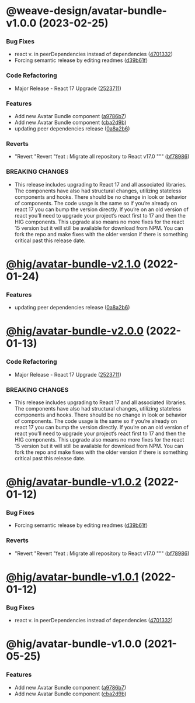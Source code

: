 # @weave-design/avatar-bundle-v1.0.0 (2023-02-25)


### Bug Fixes

*  react v. in peerDependencies instead of dependencies ([4701332](https://github.com/Autodesk/hig/commit/4701332))
* Forcing semantic release by editing readmes ([d39b61f](https://github.com/Autodesk/hig/commit/d39b61f))


### Code Refactoring

* Major Release - React 17 Upgrade ([2523711](https://github.com/Autodesk/hig/commit/2523711))


### Features

* Add new Avatar Bundle component ([a9786b7](https://github.com/Autodesk/hig/commit/a9786b7))
* Add new Avatar Bundle component ([cba2d9b](https://github.com/Autodesk/hig/commit/cba2d9b))
* updating peer dependencies release ([0a8a2b6](https://github.com/Autodesk/hig/commit/0a8a2b6))


### Reverts

* "Revert "Revert "feat : Migrate all repository to React v17.0 """ ([bf78986](https://github.com/Autodesk/hig/commit/bf78986))


### BREAKING CHANGES

* This release includes upgrading to React 17 and all associated libraries. The components have also had structural changes, utilizing stateless components and hooks. There should be no change in look or behavior of components. The code usage is the same so if you’re already on react 17 you can bump the version directly. If you’re on an old version of react you’ll need to upgrade your project’s react first to 17 and then the HIG components. This upgrade also means no more fixes for the react 15 version but it will still be available for download from NPM. You can fork the repo and make fixes with the older version if there is something critical past this release date.

# [@hig/avatar-bundle-v2.1.0](https://github.com/Autodesk/hig/compare/@hig/avatar-bundle@2.0.0...@hig/avatar-bundle@2.1.0) (2022-01-24)


### Features

* updating peer dependencies release ([0a8a2b6](https://github.com/Autodesk/hig/commit/0a8a2b6))

# [@hig/avatar-bundle-v2.0.0](https://github.com/Autodesk/hig/compare/@hig/avatar-bundle@1.0.2...@hig/avatar-bundle@2.0.0) (2022-01-13)


### Code Refactoring

* Major Release - React 17 Upgrade ([2523711](https://github.com/Autodesk/hig/commit/2523711))


### BREAKING CHANGES

* This release includes upgrading to React 17 and all associated libraries. The components have also had structural changes, utilizing stateless components and hooks. There should be no change in look or behavior of components. The code usage is the same so if you’re already on react 17 you can bump the version directly. If you’re on an old version of react you’ll need to upgrade your project’s react first to 17 and then the HIG components. This upgrade also means no more fixes for the react 15 version but it will still be available for download from NPM. You can fork the repo and make fixes with the older version if there is something critical past this release date.

# [@hig/avatar-bundle-v1.0.2](https://github.com/Autodesk/hig/compare/@hig/avatar-bundle@1.0.1...@hig/avatar-bundle@1.0.2) (2022-01-12)


### Bug Fixes

* Forcing semantic release by editing readmes ([d39b61f](https://github.com/Autodesk/hig/commit/d39b61f))


### Reverts

* "Revert "Revert "feat : Migrate all repository to React v17.0 """ ([bf78986](https://github.com/Autodesk/hig/commit/bf78986))

# [@hig/avatar-bundle-v1.0.1](https://github.com/Autodesk/hig/compare/@hig/avatar-bundle@1.0.0...@hig/avatar-bundle@1.0.1) (2022-01-12)


### Bug Fixes

*  react v. in peerDependencies instead of dependencies ([4701332](https://github.com/Autodesk/hig/commit/4701332))

# @hig/avatar-bundle-v1.0.0 (2021-05-25)


### Features

* Add new Avatar Bundle component ([a9786b7](https://github.com/Autodesk/hig/commit/a9786b7))
* Add new Avatar Bundle component ([cba2d9b](https://github.com/Autodesk/hig/commit/cba2d9b))
